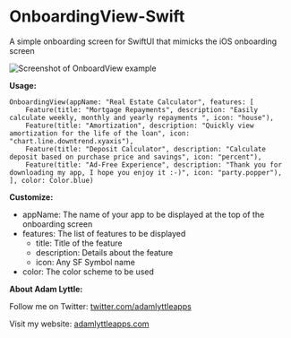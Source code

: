 # OnboardingView-Swift

A simple onboarding screen for SwiftUI that mimicks the iOS onboarding screen

![Screenshot of OnboardView example](https://adamlyttleapps.com/git/onboardingview-hero-600.jpg)

**Usage:**

```
OnboardingView(appName: "Real Estate Calculator", features: [
    Feature(title: "Mortgage Repayments", description: "Easily calculate weekly, monthly and yearly repayments ", icon: "house"),
    Feature(title: "Amortization", description: "Quickly view amortization for the life of the loan", icon: "chart.line.downtrend.xyaxis"),
    Feature(title: "Deposit Calculator", description: "Calculate deposit based on purchase price and savings", icon: "percent"),
    Feature(title: "Ad-Free Experience", description: "Thank you for downloading my app, I hope you enjoy it :-)", icon: "party.popper"),
], color: Color.blue)
```

**Customize:**

* appName: The name of your app to be displayed at the top of the onboarding screen
* features: The list of features to be displayed
  * title: Title of the feature
  * description: Details about the feature
  * icon: Any SF Symbol name
* color: The color scheme to be used

**About Adam Lyttle:**

Follow me on Twitter: [twitter.com/adamlyttleapps](https://twitter.com/adamlyttleapps)

Visit my website: [adamlyttleapps.com](https://adamlyttleapps.com)
